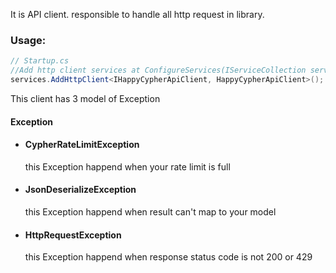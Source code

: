 ﻿It is API client. responsible to handle all http request in library.



### Usage:

```c#
// Startup.cs
//Add http client services at ConfigureServices(IServiceCollection services)
services.AddHttpClient<IHappyCypherApiClient, HappyCypherApiClient>();
```



This client has 3 model of Exception

#### Exception

<ul>
  <li>
    <h4>CypherRateLimitException</h2>
    <p>this Exception happend when your rate limit is full</p>
  </li>
  <li>
    <h4>JsonDeserializeException</h2>
    <p>this Exception happend when result can't map to your model</p>
  </li>
     <li>
    <h4>HttpRequestException</h2>
    <p>this Exception happend when response status code is not 200 or 429</p>
  </li>
</ul> 


